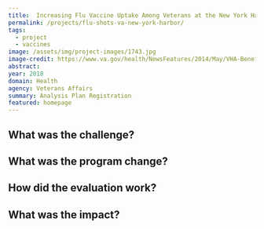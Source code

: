 ```yaml
---
title:  Increasing Flu Vaccine Uptake Among Veterans at the New York Harbor VA
permalink: /projects/flu-shots-va-new-york-harbor/
tags:
  - project
  - vaccines
image: /assets/img/project-images/1743.jpg
image-credit: https://www.va.gov/health/NewsFeatures/2014/May/VHA-Benefits-Goal-Preserving-Your-Good-Health.asp
abstract: 
year: 2018
domain: Health
agency: Veterans Affairs
summary: Analysis Plan Registration
featured: homepage
---
```

## What was the challenge?


## What was the program change?


## How did the evaluation work?


## What was the impact?


